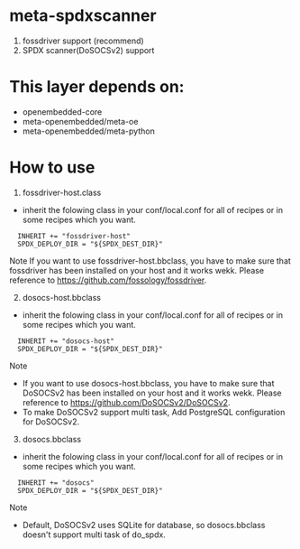 # meta-spdxscanner
1. fossdriver support (recommend)
2. SPDX scanner(DoSOCSv2) support

# This layer depends on:

- openembedded-core
- meta-openembedded/meta-oe
- meta-openembedded/meta-python

# How to use

1.  fossdriver-host.class 
- inherit the folowing class in your conf/local.conf for all of recipes or
  in some recipes which you want.

```
  INHERIT += "fossdriver-host"
  SPDX_DEPLOY_DIR = "${SPDX_DEST_DIR}"
```
Note
  If you want to use fossdriver-host.bbclass, you have to make sure that  fossdriver has been installed on your host and it works wekk.
  Please reference to https://github.com/fossology/fossdriver.
  
2. dosocs-host.bbclass
- inherit the folowing class in your conf/local.conf for all of recipes or
  in some recipes which you want.

```
  INHERIT += "dosocs-host"
  SPDX_DEPLOY_DIR = "${SPDX_DEST_DIR}"
```

Note
  - If you want to use dosocs-host.bbclass, you have to make sure that DoSOCSv2 has been installed on your host and it works wekk.
    Please reference to https://github.com/DoSOCSv2/DoSOCSv2.
  - To make DoSOCSv2 support multi task, Add PostgreSQL configuration for DoSOCSv2.
  
3. dosocs.bbclass
- inherit the folowing class in your conf/local.conf for all of recipes or
  in some recipes which you want.

```
  INHERIT += "dosocs"
  SPDX_DEPLOY_DIR = "${SPDX_DEST_DIR}"
```

Note 
  - Default, DoSOCSv2 uses SQLite for database, so dosocs.bbclass doesn't support multi task of do_spdx.

